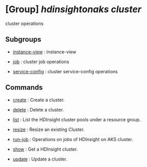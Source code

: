 # [Group] _hdinsightonaks cluster_

cluster operations

## Subgroups

- [instance-view](/Commands/hdinsightonaks/cluster/instance-view/readme.md)
: instance-view

- [job](/Commands/hdinsightonaks/cluster/job/readme.md)
: cluster job operations

- [service-config](/Commands/hdinsightonaks/cluster/service-config/readme.md)
: cluster service-config operations

## Commands

- [create](/Commands/hdinsightonaks/cluster/_create.md)
: Create a cluster.

- [delete](/Commands/hdinsightonaks/cluster/_delete.md)
: Delete a cluster.

- [list](/Commands/hdinsightonaks/cluster/_list.md)
: List the HDInsight cluster pools under a resource group.

- [resize](/Commands/hdinsightonaks/cluster/_resize.md)
: Resize an existing Cluster.

- [run-job](/Commands/hdinsightonaks/cluster/_run-job.md)
: Operations on jobs of HDInsight on AKS cluster.

- [show](/Commands/hdinsightonaks/cluster/_show.md)
: Get a HDInsight cluster.

- [update](/Commands/hdinsightonaks/cluster/_update.md)
: Update a cluster.
